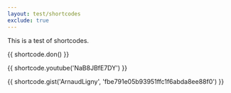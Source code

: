 ```yaml
---
layout: test/shortcodes
exclude: true
---
```

This is a test of shortcodes.

{{ shortcode.don() }}

{{ shortcode.youtube('NaB8JBfE7DY') }}

{{ shortcode.gist('ArnaudLigny', 'fbe791e05b93951ffc1f6abda8ee88f0') }}
